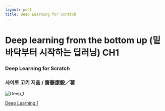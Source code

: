 ```yaml
---
layout: post
title: Deep Learning for Scratch
---
```


# Deep learning from the bottom up (밑바닥부터 시작하는 딥러닝) CH1

### Deep Learning for Scratch

### 사이토 고키 지음 / **齋藤康毅／著**

![Deep_1](https://user-images.githubusercontent.com/75519839/169656829-9b2c8993-1f6a-4d5b-a824-7e28f801ead3.png)


[Deep Learning 1](https://www.notion.so/de6653e554804121b8d308c004af33e0)